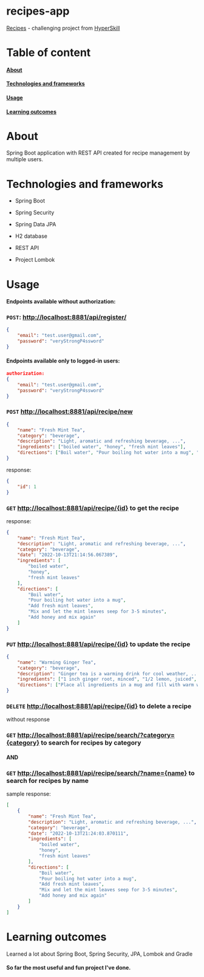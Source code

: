# recipes-app

[Recipes](https://hyperskill.org/projects/180) - challenging project from [HyperSkill](https://hyperskill.org/tracks/12)

# Table of content

#### [About](#about)
#### [Technologies and frameworks](#technologies-and-frameworks)
#### [Usage](#usage)
#### [Learning outcomes](#Learning-outcomes-1)

# About
Spring Boot application with REST API 
created for recipe management by multiple users.


# Technologies and frameworks
- Spring Boot

- Spring Security

- Spring Data JPA

- H2 database

- REST API

- Project Lombok


# Usage

#### Endpoints available without authorization:

### ```POST```: [http://localhost:8881/api/register/](http://localhost:8881/api/register/)
```json
{
    "email": "test.user@gmail.com",
    "password": "veryStrongP4ssword"
}
```

#### Endpoints available only to logged-in users: 
```json
authorization:
{
    "email": "test.user@gmail.com",
    "password": "veryStrongP4ssword"
}
```
### ```POST``` [http://localhost:8881/api/recipe/new](http://localhost:8881/api/recipe/new)
```json
{
    "name": "Fresh Mint Tea",
    "category": "beverage",
    "description": "Light, aromatic and refreshing beverage, ...",
    "ingredients": ["boiled water", "honey", "fresh mint leaves"],
    "directions": ["Boil water", "Pour boiling hot water into a mug", "Add fresh mint leaves", "Mix and let the mint leaves seep for 3-5 minutes", "Add honey and mix again"]
}
```
response:
```json
{
    "id": 1
}
```

### ```GET``` [http://localhost:8881/api/recipe/{id}](http://localhost:8881/api/recipe/1) to get the recipe
response:
```json
{
    "name": "Fresh Mint Tea",
    "description": "Light, aromatic and refreshing beverage, ...",
    "category": "beverage",
    "date": "2022-10-13T21:14:56.067389",
    "ingredients": [
        "boiled water",
        "honey",
        "fresh mint leaves"
    ],
    "directions": [
        "Boil water",
        "Pour boiling hot water into a mug",
        "Add fresh mint leaves",
        "Mix and let the mint leaves seep for 3-5 minutes",
        "Add honey and mix again"
    ]
}
```
### ```PUT``` [http://localhost:8881/api/recipe/{id}](http://localhost:8881/api/recipe/1) to update the recipe
```json
{
    "name": "Warming Ginger Tea",
    "category": "beverage",
    "description": "Ginger tea is a warming drink for cool weather, ...",
    "ingredients": ["1 inch ginger root, minced", "1/2 lemon, juiced", "1/2 teaspoon manuka honey"],
    "directions": ["Place all ingredients in a mug and fill with warm water (not too hot so you keep the beneficial honey compounds in tact)", "Steep for 5-10 minutes", "Drink and enjoy"]
}
```
### ```DELETE``` [http://localhost:8881/api/recipe/{id}](http://localhost:8881/api/recipe/1) to delete a recipe

without response
### ```GET``` [http://localhost:8881/api/recipe/search/?category={category}](http://localhost:8881/api/recipe/search?category=beverage) to search for recipes by category
#### AND
### ```GET``` [http://localhost:8881/api/recipe/search/?name={name}](http://localhost:8881/api/recipe/search?name=FreshMintTea) to search for recipes by name
sample response:
```json
[
    {
        "name": "Fresh Mint Tea",
        "description": "Light, aromatic and refreshing beverage, ...",
        "category": "beverage",
        "date": "2022-10-13T21:24:03.870111",
        "ingredients": [
            "boiled water",
            "honey",
            "fresh mint leaves"
        ],
        "directions": [
            "Boil water",
            "Pour boiling hot water into a mug",
            "Add fresh mint leaves",
            "Mix and let the mint leaves seep for 3-5 minutes",
            "Add honey and mix again"
        ]
    }
]
```



# Learning outcomes

Learned a lot about Spring Boot, Spring Security, JPA, Lombok and Gradle

####   So far the most useful and fun project I've done.

